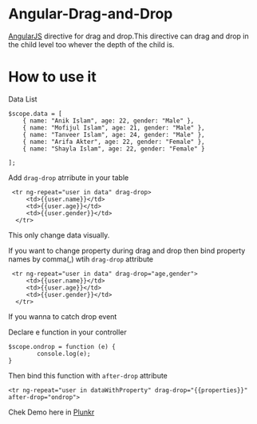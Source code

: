 # Angular-Drag-and-Drop

[AngularJS](http://angularjs.org/) directive for drag and drop.This directive can drag and drop in the child level too whever the depth of the child is.

# How to use it

Data List 

    $scope.data = [
        { name: "Anik Islam", age: 22, gender: "Male" },
        { name: "Mofijul Islam", age: 21, gender: "Male" },
        { name: "Tanveer Islam", age: 24, gender: "Male" },
        { name: "Arifa Akter", age: 22, gender: "Female" },
        { name: "Shayla Islam", age: 22, gender: "Female" }

    ];

Add ```drag-drop``` atrribute in your table 

```
 <tr ng-repeat="user in data" drag-drop>
     <td>{{user.name}}</td>
     <td>{{user.age}}</td>
     <td>{{user.gender}}</td>
  </tr>
```
This only change data visually.

If you want to change property during drag and drop then bind property names by comma(,) wtih ```drag-drop``` attribute

```
 <tr ng-repeat="user in data" drag-drop="age,gender">
     <td>{{user.name}}</td>
     <td>{{user.age}}</td>
     <td>{{user.gender}}</td>
  </tr>
```
If you wanna to catch drop event

Declare e function in your controller
```
$scope.ondrop = function (e) {
        console.log(e);
}
```
Then bind this function with ```after-drop``` attribute

```
<tr ng-repeat="user in dataWithProperty" drag-drop="{{properties}}" after-drop="ondrop">
 ```
 
 
Chek Demo here in [Plunkr](http://plnkr.co/edit/1qZcq3)
